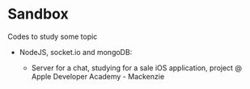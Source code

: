 # Sandbox

Codes to study some topic

* NodeJS, socket.io and mongoDB:

  * Server for a chat, studying for a sale iOS application, project @ Apple Developer Academy - Mackenzie
